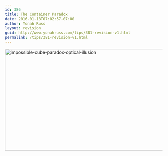 ```yaml
---
id: 386
title: The Container Paradox
date: 2016-01-18T07:02:57-07:00
author: Yonah Russ
layout: revision
guid: http://www.yonahruss.com/tips/381-revision-v1.html
permalink: /tips/381-revision-v1.html
---
```

<img class="aligncenter wp-image-382 size-full" src="http://www.yonahruss.com/wordpress/wp-content/uploads/2016/01/impossible-cube-paradox-optical-illusion-e1453125769538.jpg" alt="impossible-cube-paradox-optical-illusion" width="533" height="325" />

&nbsp;